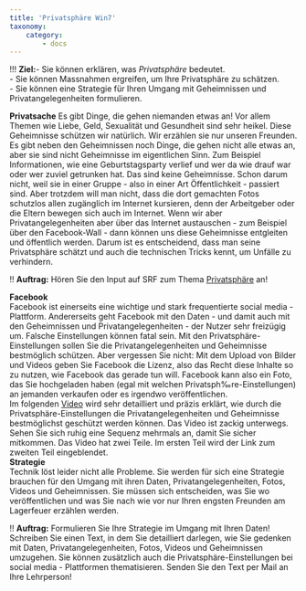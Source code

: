 ```yaml
---
title: 'Privatsphäre Win7'
taxonomy:
    category:
        - docs
---
```


!!! **Ziel:**- Sie können erklären, was *Privatsphäre* bedeutet.<br>- Sie können Massnahmen ergreifen, um Ihre Privatsphäre zu schätzen.<br>- Sie können eine Strategie für Ihren Umgang mit Geheimnissen und Privatangelegenheiten formulieren.

**Privatsache**
Es gibt Dinge, die gehen niemanden etwas an! Vor allem Themen wie Liebe, Geld, Sexualität und Gesundheit sind sehr heikel. Diese Geheimnisse schützen wir natürlich. Wir erzählen sie nur unseren Freunden. Es gibt neben den Geheimnissen noch Dinge, die gehen nicht alle etwas an, aber sie sind nicht Geheimnisse im eigentlichen Sinn. Zum Beispiel Informationen, wie eine Geburtstagsparty verlief und wer da wie drauf war oder wer zuviel getrunken hat. Das sind keine Geheimnisse. Schon darum nicht, weil sie in einer Gruppe - also in einer Art Öffentlichkeit - passiert sind. Aber trotzdem will man nicht, dass die dort gemachten Fotos schutzlos allen zugänglich im Internet kursieren, denn der Arbeitgeber oder die Eltern bewegen sich auch im Internet.
Wenn wir aber Privatangelegenheiten aber über das Internet austauschen - zum Beispiel über den Facebook-Wall - dann können uns diese Geheimnisse entgleiten und öffentlich werden. Darum ist es entscheidend, dass man seine Privatsphäre schätzt und auch die technischen Tricks kennt, um Unfälle zu verhindern.<br>

!! **Auftrag:** Hören Sie den Input auf SRF zum Thema [Privatsphäre](http://www.srf.ch/sendungen/input/privatsphaere-im-schleppnetz) an!<br>

**Facebook**<br>
Facebook ist einerseits eine wichtige und stark frequentierte social media - Plattform. Andererseits geht Facebook mit den Daten - und damit auch mit den Geheimnissen und Privatangelegenheiten - der Nutzer sehr freizügig um. Falsche Einstellungen können fatal sein. Mit den Privatsphäre-Einstellungen sollen Sie die Privatangelegenheiten und Geheimnisse bestmöglich schützen. Aber vergessen Sie nicht: Mit dem Upload von Bilder und Videos geben Sie Facebook die Lizenz, also das Recht diese Inhalte so zu nutzen, wie Facebook das gerade tun will. Facebook kann also ein Foto, das Sie hochgeladen haben (egal mit welchen Privatsph‰re-Einstellungen) an jemanden verkaufen oder es irgendwo veröffentlichen. <br>
Im folgenden [Video](https://www.youtube.com/watch?v=1sglx0f44fc) wird sehr detailliert und präzis erklärt, wie durch die Privatsphäre-Einstellungen die Privatangelegenheiten und Geheimnisse bestmöglichst geschützt werden können. Das Video ist zackig unterwegs. Sehen Sie sich ruhig eine Sequenz mehrmals an, damit Sie sicher mitkommen. Das Video hat zwei Teile. Im ersten Teil wird der Link zum zweiten Teil eingeblendet.<br>
**Strategie**<br>
Technik löst leider nicht alle Probleme. Sie werden für sich eine Strategie brauchen für den Umgang mit ihren Daten, Privatangelegenheiten, Fotos, Videos und Geheimnissen. Sie müssen sich entscheiden, was Sie wo veröffentlichen und was Sie nach wie vor nur Ihren engsten Freunden am Lagerfeuer erzählen werden.<br>

!! **Auftrag:** Formulieren Sie Ihre Strategie im Umgang mit Ihren Daten! Schreiben Sie einen Text, in dem Sie detailliert darlegen, wie Sie gedenken mit Daten, Privatangelegenheiten, Fotos, Videos und Geheimnissen umzugehen. Sie können zusätzlich auch die Privatsphäre-Einstellungen bei social media - Plattformen thematisieren. Senden Sie den Text per Mail an Ihre Lehrperson!